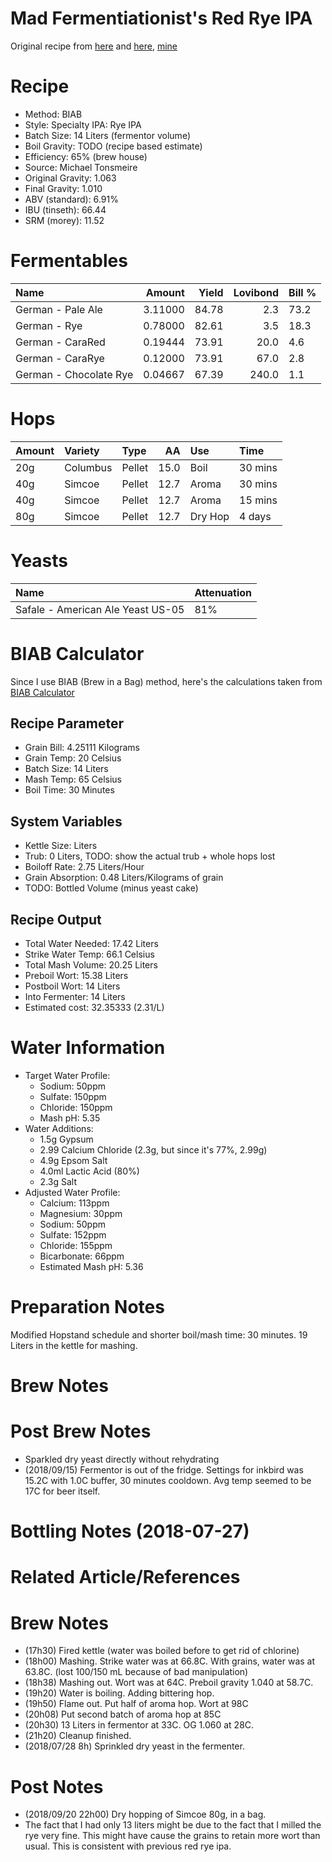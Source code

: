 Mad Fermentiationist's Red Rye IPA
================

Original recipe from [here](https://www.themadfermentationist.com/2012/08/india-red-rye-ale-recipe.html) and [here](https://www.themadfermentationist.com/2013/04/three-modern-times-west-test-batches.html), [mine](https://www.brewersfriend.com/homebrew/recipe/view/701488/madfermentationist-s-red-rye-ipa)

Recipe
======

-   Method: BIAB
-   Style: Specialty IPA: Rye IPA
-   Batch Size: 14 Liters (fermentor volume)
-   Boil Gravity: TODO (recipe based estimate)
-   Efficiency: 65% (brew house)
-   Source: Michael Tonsmeire
-   Original Gravity: 1.063
-   Final Gravity: 1.010
-   ABV (standard): 6.91%
-   IBU (tinseth): 66.44
-   SRM (morey): 11.52

Fermentables
============

| Name                   |   Amount|  Yield|  Lovibond| Bill % |
|:-----------------------|--------:|------:|---------:|:-------|
| German - Pale Ale      |  3.11000|  84.78|       2.3| 73.2   |
| German - Rye           |  0.78000|  82.61|       3.5| 18.3   |
| German - CaraRed       |  0.19444|  73.91|      20.0| 4.6    |
| German - CaraRye       |  0.12000|  73.91|      67.0| 2.8    |
| German - Chocolate Rye |  0.04667|  67.39|     240.0| 1.1    |

Hops
====

| Amount | Variety  | Type   |    AA| Use     | Time    |
|:-------|:---------|:-------|-----:|:--------|:--------|
| 20g    | Columbus | Pellet |  15.0| Boil    | 30 mins |
| 40g    | Simcoe   | Pellet |  12.7| Aroma   | 30 mins |
| 40g    | Simcoe   | Pellet |  12.7| Aroma   | 15 mins |
| 80g    | Simcoe   | Pellet |  12.7| Dry Hop | 4 days  |

Yeasts
======

| Name                              | Attenuation |
|:----------------------------------|:------------|
| Safale - American Ale Yeast US-05 | 81%         |

BIAB Calculator
===============

Since I use BIAB (Brew in a Bag) method, here's the calculations taken from [BIAB Calculator](http://www.biabcalculator.com/)

Recipe Parameter
----------------

-   Grain Bill: 4.25111 Kilograms
-   Grain Temp: 20 Celsius
-   Batch Size: 14 Liters
-   Mash Temp: 65 Celsius
-   Boil Time: 30 Minutes

System Variables
----------------

-   Kettle Size: Liters
-   Trub: 0 Liters, TODO: show the actual trub + whole hops lost
-   Boiloff Rate: 2.75 Liters/Hour
-   Grain Absorption: 0.48 Liters/Kilograms of grain
-   TODO: Bottled Volume (minus yeast cake)

Recipe Output
-------------

-   Total Water Needed: 17.42 Liters
-   Strike Water Temp: 66.1 Celsius
-   Total Mash Volume: 20.25 Liters
-   Preboil Wort: 15.38 Liters
-   Postboil Wort: 14 Liters
-   Into Fermenter: 14 Liters
-   Estimated cost: 32.35333 (2.31/L)

Water Information
=================

-   Target Water Profile:
    -   Sodium: 50ppm
    -   Sulfate: 150ppm
    -   Chloride: 150ppm
    -   Mash pH: 5.35
-   Water Additions:
    -   1.5g Gypsum
    -   2.99 Calcium Chloride (2.3g, but since it's 77%, 2.99g)
    -   4.9g Epsom Salt
    -   4.0ml Lactic Acid (80%)
    -   2.3g Salt
-   Adjusted Water Profile:
    -   Calcium: 113ppm
    -   Magnesium: 30ppm
    -   Sodium: 50ppm
    -   Sulfate: 152ppm
    -   Chloride: 155ppm
    -   Bicarbonate: 66ppm
    -   Estimated Mash pH: 5.36

Preparation Notes
=================

Modified Hopstand schedule and shorter boil/mash time: 30 minutes. 19 Liters in the kettle for mashing.

Brew Notes
==========

Post Brew Notes
===============

-   Sparkled dry yeast directly without rehydrating
-   (2018/09/15) Fermentor is out of the fridge. Settings for inkbird was 15.2C with 1.0C buffer, 30 minutes cooldown. Avg temp seemed to be 17C for beer itself.

Bottling Notes (2018-07-27)
===========================

Related Article/References
==========================

Brew Notes
==========

-   (17h30) Fired kettle (water was boiled before to get rid of chlorine)
-   (18h00) Mashing. Strike water was at 66.8C. With grains, water was at 63.8C. (lost 100/150 mL because of bad manipulation)
-   (18h38) Mashing out. Wort was at 64C. Preboil gravity 1.040 at 58.7C.
-   (19h20) Water is boiling. Adding bittering hop.
-   (19h50) Flame out. Put half of aroma hop. Wort at 98C
-   (20h08) Put second batch of aroma hop at 85C
-   (20h30) 13 Liters in fermentor at 33C. OG 1.060 at 28C.
-   (21h20) Cleanup finished.
-   (2018/07/28 8h) Sprinkled dry yeast in the fermenter.

Post Notes
==========

-   (2018/09/20 22h00) Dry hopping of Simcoe 80g, in a bag.
-   The fact that I had only 13 liters might be due to the fact that I milled the rye very fine. This might have cause the grains to retain more wort than usual. This is consistent with previous red rye ipa.
